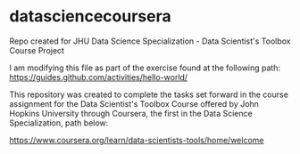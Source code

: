 # datasciencecoursera
Repo created for JHU Data Science Specialization - Data Scientist's Toolbox Course Project

I am modifying this file as part of the exercise found at the following path: https://guides.github.com/activities/hello-world/

This repository was created to complete the tasks set forward in the course assignment for the Data Scientist's Toolbox Course offered by John Hopkins University through Coursera, the first in the Data Science Specialization, path below: 

https://www.coursera.org/learn/data-scientists-tools/home/welcome


